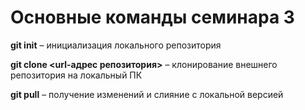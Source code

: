 # Основные команды семинара 3

**git init** – инициализация локального репозитория

**git clone <url-адрес репозитория>** – клонирование внешнего репозитория на  локальный ПК

**git pull** – получение изменений и слияние с локальной версией

